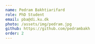 ```yaml
---
name: Pedram Bakhtiarifard
role: PhD Student
email: pba@di.ku.dk
photo: /assets/img/pedram.jpg
github: https://github.com/pedrambakh
order: 2
---
```


